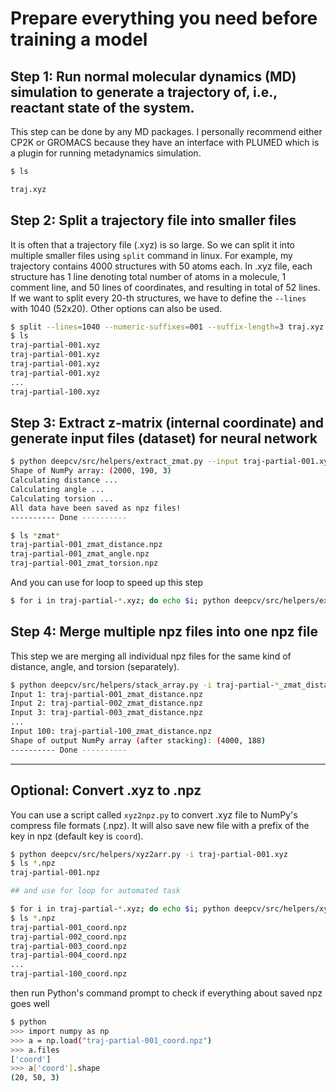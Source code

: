 # Prepare everything you need before training a model

## Step 1: Run normal molecular dynamics (MD) simulation to generate a trajectory of, i.e., reactant state of the system.

This step can be done by any MD packages. I personally recommend either CP2K or GROMACS because they have an interface with
PLUMED which is a plugin for running metadynamics simulation.

```sh
$ ls

traj.xyz
```

## Step 2: Split a trajectory file into smaller files

It is often that a trajectory file (.xyz) is so large. So we can split it into multiple smaller files using `split` command in linux. For example, my trajectory contains 4000 structures with 50 atoms each. In .xyz file, each structure has 1 line denoting total number of atoms in a molecule, 1 comment line, and 50 lines of coordinates, and resulting in total of 52 lines. If we want to split every 20-th structures, we have to define the `--lines` with 1040 (52x20). Other options can also be used.

```sh
$ split --lines=1040 --numeric-suffixes=001 --suffix-length=3 traj.xyz traj-partial- --additional-suffix=.xyz
$ ls
traj-partial-001.xyz
traj-partial-001.xyz
traj-partial-001.xyz
traj-partial-001.xyz
...
traj-partial-100.xyz
```

## Step 3: Extract z-matrix (internal coordinate) and generate input files (dataset) for neural network 

```sh
$ python deepcv/src/helpers/extract_zmat.py --input traj-partial-001.xyz
Shape of NumPy array: (2000, 190, 3)
Calculating distance ...
Calculating angle ...
Calculating torsion ...
All data have been saved as npz files!
---------- Done ----------

$ ls *zmat*
traj-partial-001_zmat_distance.npz
traj-partial-001_zmat_angle.npz
traj-partial-001_zmat_torsion.npz
```

And you can use for loop to speed up this step

```sh
$ for i in traj-partial-*.xyz; do echo $i; python deepcv/src/helpers/extract_zmat.py --input $i; done
```

## Step 4: Merge multiple npz files into one npz file

This step we are merging all individual npz files for the same kind of distance, angle, and torsion (separately).

```sh
$ python deepcv/src/helpers/stack_array.py -i traj-partial-*_zmat_distance.npz -k dist
Input 1: traj-partial-001_zmat_distance.npz
Input 2: traj-partial-002_zmat_distance.npz
Input 3: traj-partial-003_zmat_distance.npz
...
Input 100: traj-partial-100_zmat_distance.npz
Shape of output NumPy array (after stacking): (4000, 188)
---------- Done ----------
```

---

## Optional: Convert .xyz to .npz

You can use a script called `xyz2npz.py` to convert .xyz file to NumPy's compress file formats (.npz). It will also save new file with a prefix of the key in npz (default key is `coord`).

```sh
$ python deepcv/src/helpers/xyz2arr.py -i traj-partial-001.xyz
$ ls *.npz
traj-partial-001.npz

## and use for loop for automated task

$ for i in traj-partial-*.xyz; do echo $i; python deepcv/src/helpers/xyz2arr.py -i $i; done
$ ls *.npz
traj-partial-001_coord.npz
traj-partial-002_coord.npz
traj-partial-003_coord.npz
traj-partial-004_coord.npz
...
traj-partial-100_coord.npz
```

then run Python's command prompt to check if everything about saved npz goes well

```sh
$ python
>>> import numpy as np
>>> a = np.load("traj-partial-001_coord.npz")
>>> a.files
['coord']
>>> a['coord'].shape
(20, 50, 3)
```